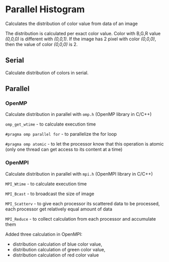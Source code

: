 # Parallel Histogram
Calculates the distribution of color value from data of an image

The distribution is calculated per exact color value.
Color with B,G,R value *(0,0,0)* is different with *(0,0,1)*.
If the image has 2 pixel with color *(0,0,0)*, then the value of color *(0,0,0)* is 2.

## Serial
Calculate distribution of colors in serial.

## Parallel
### OpenMP

Calculate distribution in parallel with `omp.h` (OpenMP library in C/C++)

`omp_get_wtime` - to calculate execution time

`#pragma omp parallel for` - to parallelize the for loop

`#pragma omp atomic` - to let the processor know that this operation is atomic (only one thread can get access to its content at a time)

### OpenMPI

Calculate distribution in parallel with `mpi.h` (OpenMPI library in C/C++)

`MPI_Wtime` - to calculate execution time

`MPI_Bcast` - to broadcast the size of image

`MPI_Scatterv` - to give each processor its scattered data to be processed, each processor get relatively equal amount of data

`MPI_Reduce` - to collect calculation from each processor and accumulate them

Added three calculation in OpenMPI: 
- distribution calculation of blue color value, 
- distribution calculation of green color value, 
- distribution calculation of red color value
